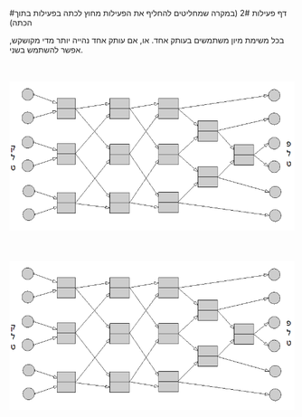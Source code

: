 
#דף פעילות 2#
(במקרה שמחליטים להחליף את הפעילות מחוץ לכתה בפעילות בתוך הכתה)

בכל משימת מיון משתמשים בעותק אחד.
או, אם עותק אחד נהייה יותר מדי מקושקש, אפשר להשתמש בשני.

<br>
<br>

<div id="container" align="center">
  <img class="img-responsive" src="img07.png" title=""/>
</div>
<br>
<br>
<br>
<div id="container" align="center">
  <img class="img-responsive" src="img07.png" title=""/>
</div>
<br>
<br>
<br>
